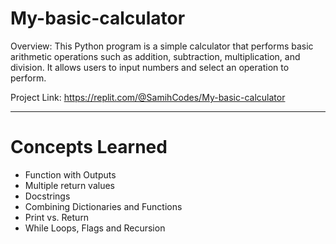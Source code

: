 # My-basic-calculator
Overview: This Python program is a simple calculator that performs basic arithmetic operations such as addition, subtraction, multiplication, and division. It allows users to input numbers and select an operation to perform.

Project Link: https://replit.com/@SamihCodes/My-basic-calculator

---
# Concepts Learned
- Function with Outputs
- Multiple return values
- Docstrings
- Combining Dictionaries and Functions
- Print vs. Return
- While Loops, Flags and Recursion
